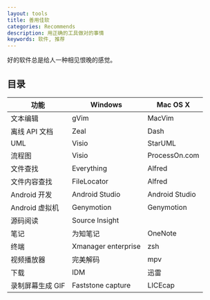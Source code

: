```yaml
---
layout: tools
title: 善用佳软
categories: Recommends
description: 用正确的工具做对的事情
keywords: 软件, 推荐
---
```


好的软件总是给人一种相见恨晚的感觉。

## 目录

|       功能       |       Windows       |    Mac OS X    |
|------------------|---------------------|----------------|
| 文本编辑         | gVim                | MacVim         |
| 离线 API 文档    | Zeal                | Dash           |
| UML              | Visio               | StarUML        |
| 流程图           | Visio               | ProcessOn.com  |
| 文件查找         | Everything          | Alfred         |
| 文件内容查找     | FileLocator         | Alfred         |
| Android 开发     | Android Studio      | Android Studio |
| Android 虚拟机   | Genymotion          | Genymotion     |
| 源码阅读         | Source Insight      |                |
| 笔记             | 为知笔记            | OneNote        |
| 终端             | Xmanager enterprise | zsh            |
| 视频播放器       | 完美解码            | mpv            |
| 下载             | IDM                 | 迅雷           |
| 录制屏幕生成 GIF | Faststone capture   | LICEcap        |
